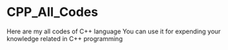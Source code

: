 # CPP_All_Codes
Here are my all codes of C++ language
You can use it for expending your knowledge related in C++ programming

